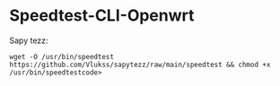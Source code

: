 # Speedtest-CLI-Openwrt
Sapy tezz:<br>
<pre><code>wget -O /usr/bin/speedtest https://github.com/Vlukss/sapytezz/raw/main/speedtest && chmod +x /usr/bin/speedtestcode></pre>
